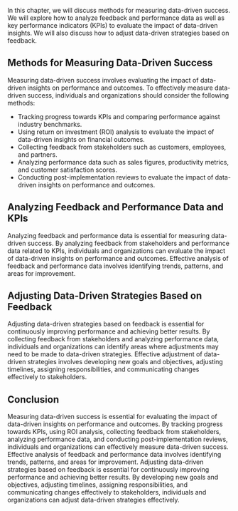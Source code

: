 
In this chapter, we will discuss methods for measuring data-driven success. We will explore how to analyze feedback and performance data as well as key performance indicators (KPIs) to evaluate the impact of data-driven insights. We will also discuss how to adjust data-driven strategies based on feedback.

Methods for Measuring Data-Driven Success
-----------------------------------------

Measuring data-driven success involves evaluating the impact of data-driven insights on performance and outcomes. To effectively measure data-driven success, individuals and organizations should consider the following methods:

* Tracking progress towards KPIs and comparing performance against industry benchmarks.
* Using return on investment (ROI) analysis to evaluate the impact of data-driven insights on financial outcomes.
* Collecting feedback from stakeholders such as customers, employees, and partners.
* Analyzing performance data such as sales figures, productivity metrics, and customer satisfaction scores.
* Conducting post-implementation reviews to evaluate the impact of data-driven insights on performance and outcomes.

Analyzing Feedback and Performance Data and KPIs
------------------------------------------------

Analyzing feedback and performance data is essential for measuring data-driven success. By analyzing feedback from stakeholders and performance data related to KPIs, individuals and organizations can evaluate the impact of data-driven insights on performance and outcomes. Effective analysis of feedback and performance data involves identifying trends, patterns, and areas for improvement.

Adjusting Data-Driven Strategies Based on Feedback
--------------------------------------------------

Adjusting data-driven strategies based on feedback is essential for continuously improving performance and achieving better results. By collecting feedback from stakeholders and analyzing performance data, individuals and organizations can identify areas where adjustments may need to be made to data-driven strategies. Effective adjustment of data-driven strategies involves developing new goals and objectives, adjusting timelines, assigning responsibilities, and communicating changes effectively to stakeholders.

Conclusion
----------

Measuring data-driven success is essential for evaluating the impact of data-driven insights on performance and outcomes. By tracking progress towards KPIs, using ROI analysis, collecting feedback from stakeholders, analyzing performance data, and conducting post-implementation reviews, individuals and organizations can effectively measure data-driven success. Effective analysis of feedback and performance data involves identifying trends, patterns, and areas for improvement. Adjusting data-driven strategies based on feedback is essential for continuously improving performance and achieving better results. By developing new goals and objectives, adjusting timelines, assigning responsibilities, and communicating changes effectively to stakeholders, individuals and organizations can adjust data-driven strategies effectively.
